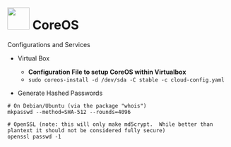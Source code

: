 # <img src="https://github.com/manguilar22/icons/blob/master/coreOS.png" width="50" height="50"/> CoreOS

Configurations and Services

* Virtual Box
	- __Configuration File to setup CoreOS within Virtualbox__
	- ``` sudo coreos-install -d /dev/sda -C stable -c cloud-config.yaml ```
	
* Generate Hashed Passwords

```
# On Debian/Ubuntu (via the package "whois")
mkpasswd --method=SHA-512 --rounds=4096

# OpenSSL (note: this will only make md5crypt.  While better than plantext it should not be considered fully secure)
openssl passwd -1
```
	
